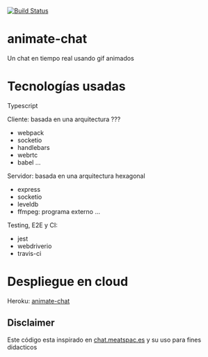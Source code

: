 [![Build Status](https://travis-ci.org/juancsch/animate-chat.svg?branch=master)](https://travis-ci.org/juancsch/animate-chat)

# animate-chat

Un chat en tiempo real usando gif animados

# Tecnologías usadas

Typescript

Cliente: basada en una arquitectura ???
* webpack
* socketio
* handlebars
* webrtc
* babel
...

Servidor: basada en una arquitectura hexagonal
* express
* socketio
* leveldb
* ffmpeg: programa externo
...

Testing, E2E y CI:
* jest
* webdriverio
* travis-ci

# Despliegue en cloud

Heroku: [animate-chat](https://animate-chat.herokuapp.com/)

## Disclaimer

Este código esta inspirado en [chat.meatspac.es](https://github.com/meatspaces/meatspace-chat-v2/) y su uso para fines didacticos
